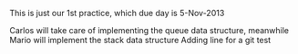 This is just our 1st practice, which due day is 5-Nov-2013

Carlos will take care of implementing the queue data structure, meanwhile
Mario will implement the stack data structure
Adding line for a git test
